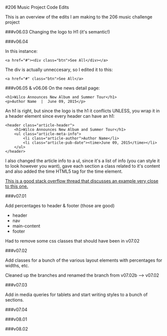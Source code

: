 #206 Music Project Code Edits

This is an overview of the edits I am making to the 206 music challenge project

###v06.03
Changing the logo to H1 (it's semantic!)

###v06.04

In this instance:

```
<a href="#"><div class="btn">See All</div></a>
```
The div is actually unneccesary, so I edited it to this:

```
<a href="#" class="btn">See All</a>
```

###v06.05 & v06.06
On the news detail page:

```
<h1>Wilco Announces New Album and Summer Tour</h1>
<p>Author Name  |  June 09, 2015</p>
```

An h1 is right, but since the logo is the h1 it conflicts UNLESS, you wrap it in a header element since every header can have an h1:

```
<header class="article-header">
    <h1>Wilco Announces New Album and Summer Tour</h1>
    <ul class="article-meta-info">
		<li class="article-author">Author Name</li>
		<li class="article-pub-date"><time>June 09, 2015</time></li>
	</ul>
</header>
```

I also changed the article info to a ul, since it's a list of info (you can style it to look however you want), gave each section a class related to it's content and also added the time HTML5 tag for the time element.

[This is a good stack overflow thread that discusses an example very close to this one.](http://stackoverflow.com/questions/7290504/which-html5-tag-should-i-use-to-mark-up-an-author-s-name)

###v07.01

Add percentages to header & footer (those are good)

- header
- nav
- main-content
- footer

Had to remove some css classes that should have been in v07.02

###v07.02

Add classes for a bunch of the various layout elements with percentages for widths, etc.

Cleaned up the branches and renamed the branch from v07.02b --> v07.02

###v07.03

Add in media queries for tablets and start writing styles to a bunch of sections.

###v07.04



###v08.01

###v08.02